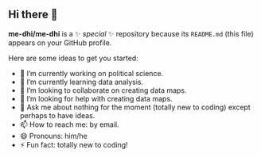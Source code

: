 ## Hi there 👋

**me-dhi/me-dhi** is a ✨ _special_ ✨ repository because its `README.md` (this file) appears on your GitHub profile.

Here are some ideas to get you started:

- 🔭 I’m currently working on political science.
- 🌱 I’m currently learning data analysis.
- 👯 I’m looking to collaborate on creating data maps.
- 🤔 I’m looking for help with creating data maps.
- 💬 Ask me about nothing for the moment (totally new to coding) except perhaps to have ideas.
- 📫 How to reach me: by email.
- 😄 Pronouns: him/he
- ⚡ Fun fact: totally new to coding!
